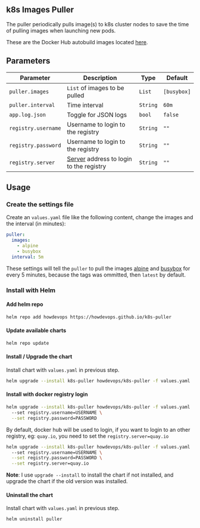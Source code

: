 ## k8s Images Puller
The puller periodically pulls image(s) to k8s cluster nodes to save the time of pulling images when launching new pods.

These are the Docker Hub autobuild images located [here](https://hub.docker.com/r/locnh/k8s-puller/).

## Parameters

| Parameter | Description | Type | Default |
|-----|-----|-----|-----|
| `puller.images` | `List` of images to be pulled | `List` | `[busybox]` |
| `puller.interval` | Time interval | `String` | `60m` |
| `app.log.json` | Toggle for JSON logs | `bool` | `false` |
| `registry.username` | Username to login to the registry | `String` | `""` |
| `registry.password` | Username to login to the registry | `String` | `""` |
| `registry.server` | [Server](https://docs.docker.com/engine/reference/commandline/login/#login-to-a-self-hosted-registry) address to login to the registry | `String` | `""` |

## Usage
### Create the settings file

Create an `values.yaml` file like the following content, change the images and the interval (in minutes):
```yaml
puller:
  images:
    - alpine
    - busybox
  interval: 5m
```
These settings will tell the `puller` to pull the images [alpine](https://hub.docker.com/_/alpine/) and [busybox](https://hub.docker.com/_/busybox/) for every 5 minutes, because the tags was ommitted, then `latest` by default.

### Install with Helm
#### Add helm repo
```sh
helm repo add howdevops https://howdevops.github.io/k8s-puller
```

#### Update available charts
```sh
helm repo update
```

#### Install / Upgrade the chart
Install chart with `values.yaml` in previous step.
```sh
helm upgrade --install k8s-puller howdevops/k8s-puller -f values.yaml
```

#### Install with docker registry login
```sh
helm upgrade --install k8s-puller howdevops/k8s-puller -f values.yaml
  --set registry.username=USERNAME \
  --set registry.password=PASSWORD
```
By default, docker hub will be used to login, if you want to login to an other registry, eg: `quay.io`, you need to set the `registry.server=quay.io`
```sh
helm upgrade --install k8s-puller howdevops/k8s-puller -f values.yaml
  --set registry.username=USERNAME \
  --set registry.password=PASSWORD \
  --set registry.server=quay.io
```

**Note**: I use `upgrade --install` to install the chart if not installed, and upgrade the chart if the old version was installed.


#### Uninstall the chart
Install chart with `values.yaml` in previous step.
```sh
helm uninstall puller
```